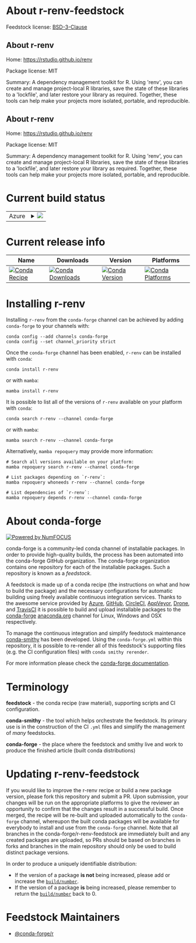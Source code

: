 About r-renv-feedstock
======================

Feedstock license: [BSD-3-Clause](https://github.com/conda-forge/r-renv-feedstock/blob/main/LICENSE.txt)


About r-renv
------------

Home: https://rstudio.github.io/renv

Package license: MIT

Summary: A dependency management toolkit for R. Using 'renv', you can create and manage project-local R libraries, save the state of these libraries to a 'lockfile', and later restore your library as required. Together, these tools can help make your projects more isolated, portable, and reproducible.

About r-renv
------------

Home: https://rstudio.github.io/renv

Package license: MIT

Summary: A dependency management toolkit for R. Using 'renv', you can create and manage project-local R libraries, save the state of these libraries to a 'lockfile', and later restore your library as required. Together, these tools can help make your projects more isolated, portable, and reproducible.

Current build status
====================


<table>
    
  <tr>
    <td>Azure</td>
    <td>
      <details>
        <summary>
          <a href="https://dev.azure.com/conda-forge/feedstock-builds/_build/latest?definitionId=8385&branchName=main">
            <img src="https://dev.azure.com/conda-forge/feedstock-builds/_apis/build/status/r-renv-feedstock?branchName=main">
          </a>
        </summary>
        <table>
          <thead><tr><th>Variant</th><th>Status</th></tr></thead>
          <tbody><tr>
              <td>linux_64_r_base4.3</td>
              <td>
                <a href="https://dev.azure.com/conda-forge/feedstock-builds/_build/latest?definitionId=8385&branchName=main">
                  <img src="https://dev.azure.com/conda-forge/feedstock-builds/_apis/build/status/r-renv-feedstock?branchName=main&jobName=linux&configuration=linux%20linux_64_r_base4.3" alt="variant">
                </a>
              </td>
            </tr><tr>
              <td>linux_64_r_base4.4</td>
              <td>
                <a href="https://dev.azure.com/conda-forge/feedstock-builds/_build/latest?definitionId=8385&branchName=main">
                  <img src="https://dev.azure.com/conda-forge/feedstock-builds/_apis/build/status/r-renv-feedstock?branchName=main&jobName=linux&configuration=linux%20linux_64_r_base4.4" alt="variant">
                </a>
              </td>
            </tr><tr>
              <td>osx_64_r_base4.3</td>
              <td>
                <a href="https://dev.azure.com/conda-forge/feedstock-builds/_build/latest?definitionId=8385&branchName=main">
                  <img src="https://dev.azure.com/conda-forge/feedstock-builds/_apis/build/status/r-renv-feedstock?branchName=main&jobName=osx&configuration=osx%20osx_64_r_base4.3" alt="variant">
                </a>
              </td>
            </tr><tr>
              <td>osx_64_r_base4.4</td>
              <td>
                <a href="https://dev.azure.com/conda-forge/feedstock-builds/_build/latest?definitionId=8385&branchName=main">
                  <img src="https://dev.azure.com/conda-forge/feedstock-builds/_apis/build/status/r-renv-feedstock?branchName=main&jobName=osx&configuration=osx%20osx_64_r_base4.4" alt="variant">
                </a>
              </td>
            </tr><tr>
              <td>win_64_r_base4.3</td>
              <td>
                <a href="https://dev.azure.com/conda-forge/feedstock-builds/_build/latest?definitionId=8385&branchName=main">
                  <img src="https://dev.azure.com/conda-forge/feedstock-builds/_apis/build/status/r-renv-feedstock?branchName=main&jobName=win&configuration=win%20win_64_r_base4.3" alt="variant">
                </a>
              </td>
            </tr><tr>
              <td>win_64_r_base4.4</td>
              <td>
                <a href="https://dev.azure.com/conda-forge/feedstock-builds/_build/latest?definitionId=8385&branchName=main">
                  <img src="https://dev.azure.com/conda-forge/feedstock-builds/_apis/build/status/r-renv-feedstock?branchName=main&jobName=win&configuration=win%20win_64_r_base4.4" alt="variant">
                </a>
              </td>
            </tr>
          </tbody>
        </table>
      </details>
    </td>
  </tr>
</table>

Current release info
====================

| Name | Downloads | Version | Platforms |
| --- | --- | --- | --- |
| [![Conda Recipe](https://img.shields.io/badge/recipe-r--renv-green.svg)](https://anaconda.org/conda-forge/r-renv) | [![Conda Downloads](https://img.shields.io/conda/dn/conda-forge/r-renv.svg)](https://anaconda.org/conda-forge/r-renv) | [![Conda Version](https://img.shields.io/conda/vn/conda-forge/r-renv.svg)](https://anaconda.org/conda-forge/r-renv) | [![Conda Platforms](https://img.shields.io/conda/pn/conda-forge/r-renv.svg)](https://anaconda.org/conda-forge/r-renv) |

Installing r-renv
=================

Installing `r-renv` from the `conda-forge` channel can be achieved by adding `conda-forge` to your channels with:

```
conda config --add channels conda-forge
conda config --set channel_priority strict
```

Once the `conda-forge` channel has been enabled, `r-renv` can be installed with `conda`:

```
conda install r-renv
```

or with `mamba`:

```
mamba install r-renv
```

It is possible to list all of the versions of `r-renv` available on your platform with `conda`:

```
conda search r-renv --channel conda-forge
```

or with `mamba`:

```
mamba search r-renv --channel conda-forge
```

Alternatively, `mamba repoquery` may provide more information:

```
# Search all versions available on your platform:
mamba repoquery search r-renv --channel conda-forge

# List packages depending on `r-renv`:
mamba repoquery whoneeds r-renv --channel conda-forge

# List dependencies of `r-renv`:
mamba repoquery depends r-renv --channel conda-forge
```


About conda-forge
=================

[![Powered by
NumFOCUS](https://img.shields.io/badge/powered%20by-NumFOCUS-orange.svg?style=flat&colorA=E1523D&colorB=007D8A)](https://numfocus.org)

conda-forge is a community-led conda channel of installable packages.
In order to provide high-quality builds, the process has been automated into the
conda-forge GitHub organization. The conda-forge organization contains one repository
for each of the installable packages. Such a repository is known as a *feedstock*.

A feedstock is made up of a conda recipe (the instructions on what and how to build
the package) and the necessary configurations for automatic building using freely
available continuous integration services. Thanks to the awesome service provided by
[Azure](https://azure.microsoft.com/en-us/services/devops/), [GitHub](https://github.com/),
[CircleCI](https://circleci.com/), [AppVeyor](https://www.appveyor.com/),
[Drone](https://cloud.drone.io/welcome), and [TravisCI](https://travis-ci.com/)
it is possible to build and upload installable packages to the
[conda-forge](https://anaconda.org/conda-forge) [anaconda.org](https://anaconda.org/)
channel for Linux, Windows and OSX respectively.

To manage the continuous integration and simplify feedstock maintenance
[conda-smithy](https://github.com/conda-forge/conda-smithy) has been developed.
Using the ``conda-forge.yml`` within this repository, it is possible to re-render all of
this feedstock's supporting files (e.g. the CI configuration files) with ``conda smithy rerender``.

For more information please check the [conda-forge documentation](https://conda-forge.org/docs/).

Terminology
===========

**feedstock** - the conda recipe (raw material), supporting scripts and CI configuration.

**conda-smithy** - the tool which helps orchestrate the feedstock.
                   Its primary use is in the construction of the CI ``.yml`` files
                   and simplify the management of *many* feedstocks.

**conda-forge** - the place where the feedstock and smithy live and work to
                  produce the finished article (built conda distributions)


Updating r-renv-feedstock
=========================

If you would like to improve the r-renv recipe or build a new
package version, please fork this repository and submit a PR. Upon submission,
your changes will be run on the appropriate platforms to give the reviewer an
opportunity to confirm that the changes result in a successful build. Once
merged, the recipe will be re-built and uploaded automatically to the
`conda-forge` channel, whereupon the built conda packages will be available for
everybody to install and use from the `conda-forge` channel.
Note that all branches in the conda-forge/r-renv-feedstock are
immediately built and any created packages are uploaded, so PRs should be based
on branches in forks and branches in the main repository should only be used to
build distinct package versions.

In order to produce a uniquely identifiable distribution:
 * If the version of a package **is not** being increased, please add or increase
   the [``build/number``](https://docs.conda.io/projects/conda-build/en/latest/resources/define-metadata.html#build-number-and-string).
 * If the version of a package **is** being increased, please remember to return
   the [``build/number``](https://docs.conda.io/projects/conda-build/en/latest/resources/define-metadata.html#build-number-and-string)
   back to 0.

Feedstock Maintainers
=====================

* [@conda-forge/r](https://github.com/orgs/conda-forge/teams/r/)

